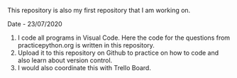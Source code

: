 This repository is also my first repository that I am working on.

Date - 23/07/2020

1. I code all programs in Visual Code. Here the code for the questions from practicepython.org is written in this repository.
2. Upload it to this repository on Github to practice on how to code and also learn about version control.
3. I would also coordinate this with Trello Board.
